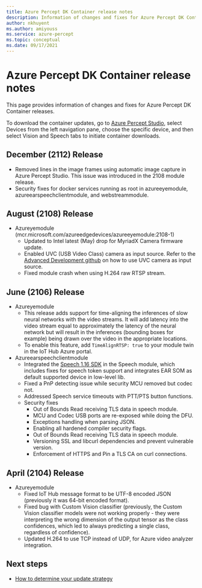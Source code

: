 ```yaml
---
title: Azure Percept DK Container release notes
description: Information of changes and fixes for Azure Percept DK Container releases.
author: nkhuyent
ms.author: amiyouss
ms.service: azure-percept
ms.topic: conceptual
ms.date: 09/17/2021
---
```


# Azure Percept DK Container release notes

This page provides information of changes and fixes for Azure Percept DK Container releases.

To download the container updates, go to [Azure Percept Studio](https://ms.portal.azure.com/#blade/AzureEdgeDevices/main/overview), select Devices from the left navigation pane, choose the specific device, and then select Vision and Speech tabs to initiate container downloads. 

## December (2112) Release

- Removed lines in the image frames using automatic image capture in Azure Percept Studio. This issue was introduced in the 2108 module release.  
- Security fixes for docker services running as root in azureeyemodule, azureearspeechclientmodule, and webstreammodule. 

## August (2108) Release

- Azureyemodule (mcr.microsoft.com/azureedgedevices/azureeyemodule:2108-1)
    - Updated to Intel latest (May) drop for MyriadX Camera firmware update. 
    - Enabled UVC (USB Video Class) camera as input source. Refer to the [Advanced Development github](https://github.com/microsoft/azure-percept-advanced-development/tree/main/azureeyemodule#using-uvcusb-video-class-camera-as-input-source) on how to use UVC camera as input source. 
    - Fixed module crash when using H.264 raw RTSP stream.

## June (2106) Release

- Azureyemodule
    - This release adds support for time-aligning the inferences of slow neural networks with the video streams. It will add latency into the video stream equal to approximately the latency of the neural network but will result in the inferences (bounding boxes for example) being drawn over the video in the appropriate locations. 
    - To enable this feature, add `TimeAlignRTSP: true` to your module twin in the IoT Hub Azure portal.
- Azureearspeechclientmodule
    - Integrated the [Speech 1.16 SDK](../cognitive-services/speech-service/devices-sdk-release-notes.md) in the Speech module, which includes fixes for speech token support and integrates EAR SOM as default supported device in low-level lib.
    - Fixed a PnP detecting issue while security MCU removed but codec not.
    - Addressed Speech service timeouts with PTT/PTS button functions.
    - Security fixes
        - Out of Bounds Read receiving TLS data in speech module.
        - MCU and Codec USB ports are re-exposed while doing the DFU.
        - Exceptions handling when parsing JSON.
        - Enabling all hardened compiler security flags.
        - Out of Bounds Read receiving TLS data in speech module.
        - Versioning SSL and libcurl dependencies and prevent vulnerable version.
        - Enforcement of HTTPS and Pin a TLS CA on curl connections.

## April (2104) Release

- Azureyemodule
    - Fixed IoT Hub message format to be UTF-8 encoded JSON (previously it was 64-bit encoded format).
    - Fixed bug with Custom Vision classifier (previously, the Custom Vision classifier models were not working properly - they were interpreting the wrong dimension of the output tensor as the class confidences, which led to always predicting a single class, regardless of confidence).
    - Updated H.264 to use TCP instead of UDP, for Azure video analyzer integration.

## Next steps

- [How to determine your update strategy](./how-to-determine-your-update-strategy.md)
